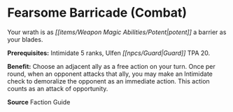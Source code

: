 ﻿---
cssclass: [feats]

---
# Fearsome Barricade (Combat)

Your wrath is as _[[items/Weapon Magic Abilities/Potent|potent]]_ a barrier as your blades.

**Prerequisites:** Intimidate 5 ranks, Ulfen _[[npcs/Guard|Guard]]_ TPA 20.

**Benefit:** Choose an adjacent ally as a free action on your turn. Once per round, when an opponent attacks that ally, you may make an Intimidate check to demoralize the opponent as an immediate action. This action counts as an attack of opportunity.

**Source** Faction Guide